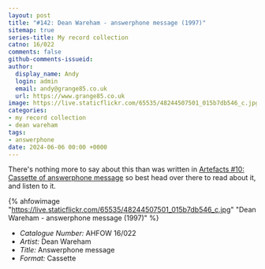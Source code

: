 ```yaml
---
layout: post
title: "#142: Dean Wareham - answerphone message (1997)"
sitemap: true
series-title: My record collection
catno: 16/022
comments: false
github-comments-issueid:
author:
  display_name: Andy
  login: admin
  email: andy@grange85.co.uk
  url: https://www.grange85.co.uk
image: https://live.staticflickr.com/65535/48244507501_015b7db546_c.jpg
categories:
- my record collection
- dean wareham
tags:
- answerphone
date: 2024-06-06 00:00 +0000
---
```

There's nothing more to say about this than was written in [Artefacts #10: Cassette of answerphone message](/2019/08/01/artefacts-010-cassete-of-answerphone-message/) so best head over there to read about it, and listen to it.

{% ahfowimage "https://live.staticflickr.com/65535/48244507501_015b7db546_c.jpg" "Dean Wareham - answerphone message (1997)" %}

 - *Catalogue Number:* AHFOW 16/022
 - *Artist:* Dean Wareham
 - *Title:* Answerphone message
 - *Format:* Cassette
